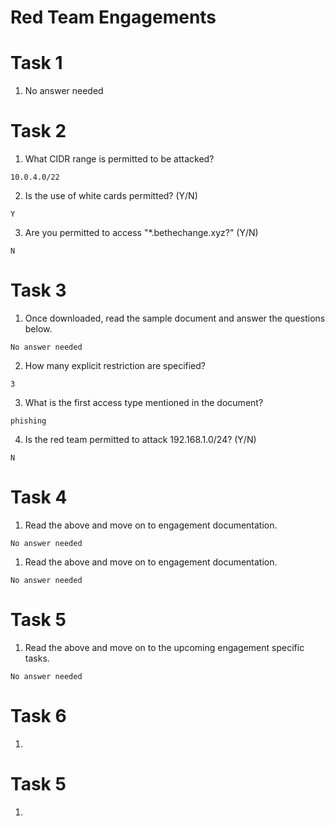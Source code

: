 # Red Team Engagements
# Task 1
1. No answer needed

# Task 2
1. What CIDR range is permitted to be attacked?

`10.0.4.0/22`

2. Is the use of white cards permitted? (Y/N)

`Y`

3. Are you permitted to access "*.bethechange.xyz?" (Y/N)

`N`

# Task 3
1. Once downloaded, read the sample document and answer the questions below.

`No answer needed`

2. How many explicit restriction are specified?

`3`

3. What is the first access type mentioned in the document?

`phishing`

4. Is the red team permitted to attack 192.168.1.0/24? (Y/N)

`N`

# Task 4
1. Read the above and move on to engagement documentation.

`No answer needed`
1. Read the above and move on to engagement documentation.

`No answer needed`

# Task 5
1. Read the above and move on to the upcoming engagement specific tasks.

`No answer needed`

# Task 6
1. 
# Task 5
1. 
